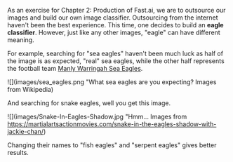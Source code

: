 As an exercise for Chapter 2: Production of Fast.ai, we are to outsource our images and build our own image classifier. Outsourcing from the internet haven't been the best experience. This time, one decides to build an **eagle classifier**. However, just like any other images, "eagle" can have different meaning. 

For example, searching for "sea eagles" haven't been much luck as half of the image is as expected, "real" sea eagles, while the other half represents the football team [Manly Warringah Sea Eagles](https://www.seaeagles.com.au/). 

![](images/sea_eagles.png "What sea eagles are you expecting? Images from Wikipedia)

And searching for snake eagles, well you get this image. 

![](images/Snake-In-Eagles-Shadow.jpg "Hmm... Images from https://martialartsactionmovies.com/snake-in-the-eagles-shadow-with-jackie-chan/)

Changing their names to "fish eagles" and "serpent eagles" gives better results. 
